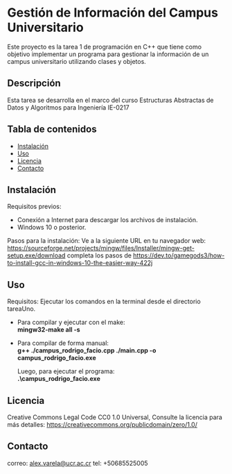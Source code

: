 # Gestión de Información del Campus Universitario

Este proyecto es la tarea 1 de programación en C++ que tiene como objetivo implementar un programa para gestionar la información de un campus universitario utilizando clases y objetos.

## Descripción
Esta tarea se desarrolla en el marco del curso Estructuras Abstractas de Datos y Algoritmos para Ingeniería IE-0217

## Tabla de contenidos

- [Instalación](#instalación)
- [Uso](#Uso)
- [Licencia](#licencia)
- [Contacto](#contacto)

## Instalación

Requisitos previos: 
- Conexión a Internet para descargar los archivos de instalación. 
- Windows 10 o posterior.

Pasos para la instalación:
Ve a la siguiente URL en tu navegador web: https://sourceforge.net/projects/mingw/files/Installer/mingw-get-setup.exe/download
completa los pasos de https://dev.to/gamegods3/how-to-install-gcc-in-windows-10-the-easier-way-422j

## Uso 

Requisitos: Ejecutar los comandos en la terminal desde el directorio tareaUno.

- Para compilar y ejecutar con el make:  
  **mingw32-make all -s**

- Para compilar de forma manual:  
  **g++ ./campus_rodrigo_facio.cpp ./main.cpp -o campus_rodrigo_facio.exe**

  Luego, para ejecutar el programa:  
  **.\campus_rodrigo_facio.exe**

## Licencia

Creative Commons Legal Code CC0 1.0 Universal, Consulte la licencia para más detalles: https://creativecommons.org/publicdomain/zero/1.0/

## Contacto

correo: alex.varela@ucr.ac.cr tel: +50685525005

